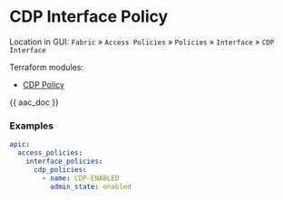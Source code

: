 # CDP Interface Policy

Location in GUI:
`Fabric` » `Access Policies` » `Policies` » `Interface` » `CDP Interface`

Terraform modules:

* [CDP Policy](https://github.com/netascode/terraform-aci-cdp-policy)

{{ aac_doc }}
### Examples

```yaml
apic:
  access_policies:
    interface_policies:
      cdp_policies:
        - name: CDP-ENABLED
          admin_state: enabled
```
